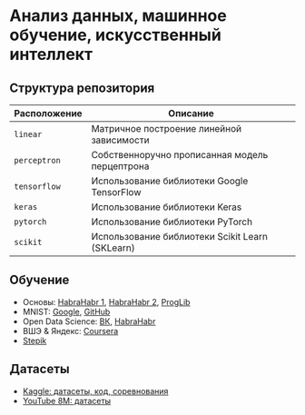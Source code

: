 # Анализ данных, машинное обучение, искусственный интеллект
## Структура репозитория
Расположение | Описание
---|---
``` linear ``` | Матричное построение линейной зависимости
``` perceptron ``` | Собственноручно прописанная модель перцептрона
``` tensorflow ``` | Использование библиотеки Google TensorFlow
``` keras ``` | Использование библиотеки Keras
``` pytorch ``` | Использование библиотеки PyTorch
``` scikit ``` | Использование библиотеки Scikit Learn (SKLearn)

## Обучение
* Основы: [HabraHabr 1](https://habrahabr.ru/post/312450/), [HabraHabr 2](https://habrahabr.ru/post/313216/), [ProgLib](https://proglib.io/p/neural-nets-guide/)
* MNIST: [Google](https://codelabs.developers.google.com/codelabs/cloud-tensorflow-mnist/#0), [GitHub](https://github.com/martin-gorner/tensorflow-mnist-tutorial)
* Open Data Science: [ВК](https://vk.com/mlcourse), [HabraHabr](https://habrahabr.ru/company/ods/blog/322626/)
* ВШЭ & Яндекс: [Coursera](https://www.coursera.org/learn/vvedenie-mashinnoe-obuchenie)
* [Stepik](https://stepik.org/course/%D0%9D%D0%B5%D0%B9%D1%80%D0%BE%D0%BD%D0%BD%D1%8B%D0%B5-%D1%81%D0%B5%D1%82%D0%B8-401/syllabus)

## Датасеты
* [Kaggle: датасеты, код, соревнования](https://www.kaggle.com/)
* [YouTube 8M: датасеты](https://research.google.com/youtube8m/download.html)